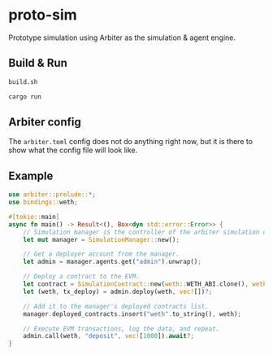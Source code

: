 # proto-sim

Prototype simulation using Arbiter as the simulation & agent engine.

## Build & Run
```bash
build.sh

cargo run
```

## Arbiter config

The `arbiter.toml` config does not do anything right now, but it is there to show what the config file will look like.


## Example

```rust
use arbiter::prelude::*;
use bindings::weth;

#[tokio::main]
async fn main() -> Result<(), Box<dyn std::error::Error>> {
    // Simulation manager is the controller of the arbiter simulation environment.
    let mut manager = SimulationManager::new();

    // Get a deployer account from the manager.
    let admin = manager.agents.get("admin").unwrap();

    // Deploy a contract to the EVM.
    let contract = SimulationContract::new(weth::WETH_ABI.clone(), weth::WETH_BYTECODE.clone());
    let (weth, tx_deploy) = admin.deploy(weth, vec![])?;

    // Add it to the manager's deployed contracts list.
    manager.deployed_contracts.insert("weth".to_string(), weth);

    // Execute EVM transactions, log the data, and repeat.
    admin.call(weth, "deposit", vec![1000]).await?;
}
```
